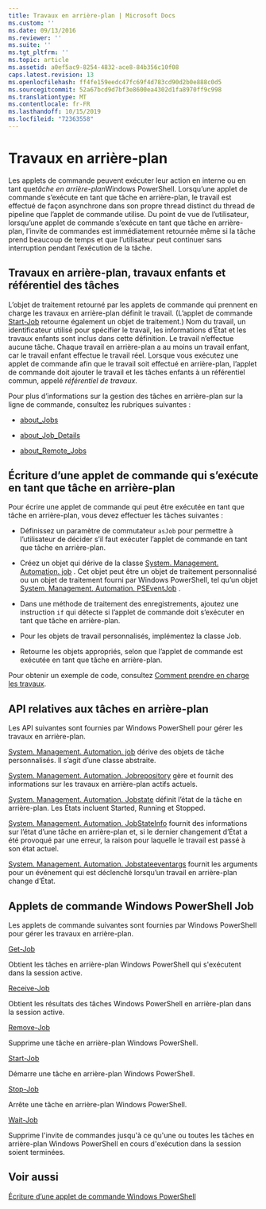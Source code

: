```yaml
---
title: Travaux en arrière-plan | Microsoft Docs
ms.custom: ''
ms.date: 09/13/2016
ms.reviewer: ''
ms.suite: ''
ms.tgt_pltfrm: ''
ms.topic: article
ms.assetid: a0ef5ac9-8254-4832-ace8-84b356c10f08
caps.latest.revision: 13
ms.openlocfilehash: ff4fe159eedc47fc69f4d783cd90d2b0e888c0d5
ms.sourcegitcommit: 52a67bcd9d7bf3e8600ea4302d1fa8970ff9c998
ms.translationtype: MT
ms.contentlocale: fr-FR
ms.lasthandoff: 10/15/2019
ms.locfileid: "72363558"
---
```

# <a name="background-jobs"></a>Travaux en arrière-plan

Les applets de commande peuvent exécuter leur action en interne ou en tant que*tâche en arrière-plan*Windows PowerShell. Lorsqu’une applet de commande s’exécute en tant que tâche en arrière-plan, le travail est effectué de façon asynchrone dans son propre thread distinct du thread de pipeline que l’applet de commande utilise. Du point de vue de l’utilisateur, lorsqu’une applet de commande s’exécute en tant que tâche en arrière-plan, l’invite de commandes est immédiatement retournée même si la tâche prend beaucoup de temps et que l’utilisateur peut continuer sans interruption pendant l’exécution de la tâche.

## <a name="background-jobs-child-jobs-and-the-job-repository"></a>Travaux en arrière-plan, travaux enfants et référentiel des tâches

L’objet de traitement retourné par les applets de commande qui prennent en charge les travaux en arrière-plan définit le travail. (L’applet de commande [Start-Job](/powershell/module/Microsoft.PowerShell.Core/Start-Job) retourne également un objet de traitement.) Nom du travail, un identificateur utilisé pour spécifier le travail, les informations d’État et les travaux enfants sont inclus dans cette définition. Le travail n’effectue aucune tâche. Chaque travail en arrière-plan a au moins un travail enfant, car le travail enfant effectue le travail réel. Lorsque vous exécutez une applet de commande afin que le travail soit effectué en arrière-plan, l’applet de commande doit ajouter le travail et les tâches enfants à un référentiel commun, appelé *référentiel de travaux*.

Pour plus d’informations sur la gestion des tâches en arrière-plan sur la ligne de commande, consultez les rubriques suivantes :

- [about_Jobs](/powershell/module/microsoft.powershell.core/about/about_jobs)

- [about_Job_Details](/powershell/module/microsoft.powershell.core/about/about_job_details)

- [about_Remote_Jobs](/powershell/module/microsoft.powershell.core/about/about_remote_jobs)

## <a name="writing-a-cmdlet-that-runs-as-a-background-job"></a>Écriture d’une applet de commande qui s’exécute en tant que tâche en arrière-plan

Pour écrire une applet de commande qui peut être exécutée en tant que tâche en arrière-plan, vous devez effectuer les tâches suivantes :

- Définissez un paramètre de commutateur `asJob` pour permettre à l’utilisateur de décider s’il faut exécuter l’applet de commande en tant que tâche en arrière-plan.

- Créez un objet qui dérive de la classe [System. Management. Automation. job](/dotnet/api/System.Management.Automation.Job) . Cet objet peut être un objet de traitement personnalisé ou un objet de traitement fourni par Windows PowerShell, tel qu’un objet [System. Management. Automation. PSEventJob](/dotnet/api/System.Management.Automation.PSEventJob) .

- Dans une méthode de traitement des enregistrements, ajoutez une instruction `if` qui détecte si l’applet de commande doit s’exécuter en tant que tâche en arrière-plan.

- Pour les objets de travail personnalisés, implémentez la classe Job.

- Retourne les objets appropriés, selon que l’applet de commande est exécutée en tant que tâche en arrière-plan.

Pour obtenir un exemple de code, consultez [Comment prendre en charge les travaux](./how-to-support-jobs.md).

## <a name="background-job-related-apis"></a>API relatives aux tâches en arrière-plan

Les API suivantes sont fournies par Windows PowerShell pour gérer les travaux en arrière-plan.

[System. Management. Automation. job](/dotnet/api/System.Management.Automation.Job) dérive des objets de tâche personnalisés. Il s’agit d’une classe abstraite.

[System. Management. Automation. Jobrepository](/dotnet/api/System.Management.Automation.JobRepository) gère et fournit des informations sur les travaux en arrière-plan actifs actuels.

[System. Management. Automation. Jobstate](/dotnet/api/System.Management.Automation.JobState) définit l’état de la tâche en arrière-plan. Les États incluent Started, Running et Stopped.

[System. Management. Automation. JobStateInfo](/dotnet/api/System.Management.Automation.JobStateInfo) fournit des informations sur l’état d’une tâche en arrière-plan et, si le dernier changement d’État a été provoqué par une erreur, la raison pour laquelle le travail est passé à son état actuel.

[System. Management. Automation. Jobstateeventargs](/dotnet/api/System.Management.Automation.JobStateEventArgs) fournit les arguments pour un événement qui est déclenché lorsqu’un travail en arrière-plan change d’État.

## <a name="windows-powershell-job-cmdlets"></a>Applets de commande Windows PowerShell Job

Les applets de commande suivantes sont fournies par Windows PowerShell pour gérer les travaux en arrière-plan.

[Get-Job](/powershell/module/Microsoft.PowerShell.Core/Get-Job)

Obtient les tâches en arrière-plan Windows PowerShell qui s'exécutent dans la session active.

[Receive-Job](/powershell/module/Microsoft.PowerShell.Core/Receive-Job)

Obtient les résultats des tâches Windows PowerShell en arrière-plan dans la session active.

[Remove-Job](/powershell/module/Microsoft.PowerShell.Core/Remove-Job)

Supprime une tâche en arrière-plan Windows PowerShell.

[Start-Job](/powershell/module/Microsoft.PowerShell.Core/Start-Job)

Démarre une tâche en arrière-plan Windows PowerShell.

[Stop-Job](/powershell/module/Microsoft.PowerShell.Core/Stop-Job)

Arrête une tâche en arrière-plan Windows PowerShell.

[Wait-Job](/powershell/module/Microsoft.PowerShell.Core/Wait-Job)

Supprime l'invite de commandes jusqu'à ce qu'une ou toutes les tâches en arrière-plan Windows PowerShell en cours d'exécution dans la session soient terminées.

## <a name="see-also"></a>Voir aussi

[Écriture d’une applet de commande Windows PowerShell](./writing-a-windows-powershell-cmdlet.md)
